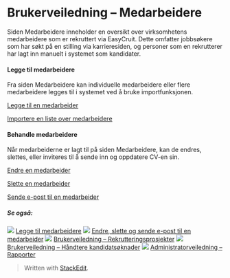 # Brukerveiledning – Medarbeidere

Siden Medarbeidere inneholder en oversikt over virksomhetens medarbeidere som er rekruttert via EasyCruit. Dette omfatter jobbsøkere som har søkt på en stilling via karrieresiden, og personer som en rekrutterer har lagt inn manuelt i systemet som kandidater.

#### Legge til medarbeidere

Fra siden  Medarbeidere  kan individuelle medarbeidere eller flere medarbeidere legges til i systemet ved å bruke importfunksjonen.

[Legge til en medarbeider](adding_employees.htm)

[Importere en liste over medarbeidere](adding_employees.htm)

#### Behandle medarbeidere

Når medarbeiderne er lagt til på siden  Medarbeidere, kan de endres, slettes, eller inviteres til å sende inn og oppdatere CV-en sin.

[Endre en medarbeider](edit_delete_and_email_an_employee.htm)

[Slette en medarbeider](edit_delete_and_email_an_employee.htm)

[Sende e-post til en medarbeider](edit_delete_and_email_an_employee.htm)

##### Se også:

![](../Resources/Images/icon-document-link.png)  [Legge til medarbeidere](adding_employees.htm)
![](../Resources/Images/icon-document-link.png)  [Endre, slette og sende e-post til en medarbeider](edit_delete_and_email_an_employee.htm)
![](../Resources/Images/icon-document-link.png)  [Brukerveiledning – Rekrutteringsprosjekter](guide_for_users_vacancies.htm)
![](../Resources/Images/icon-document-link.png)  [Brukerveiledning – Håndtere kandidatsøknader](guide_for_users_handling_candidate_applications.htm)
![](../Resources/Images/icon-document-link.png)  [Administratorveiledning – Rapporter](guide_for_administrators_reports.htm)


> Written with [StackEdit](https://stackedit.io/).
<!--stackedit_data:
eyJoaXN0b3J5IjpbMjA0MzAzMzQ2M119
-->
